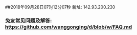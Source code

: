 ##2018年09月28日07时12分07秒 新址: 142.93.200.230
### 兔友常见问题及解答: https://github.com/wanggonging/d/blob/w/FAQ.md
